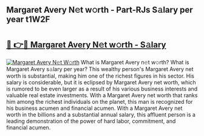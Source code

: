 ## Margaret Avery N𝚎t w𝚘rth - Part-RJs S𝚊lary per year t1W2F

# <h2><a href="http://gc3ab1.nevu.top/?p=Margaret+Avery">🔗 👉🔴 Margaret Avery N𝚎t w𝚘rth - S𝚊lary</a></h2>

[![Margaret Avery N𝚎t W𝚘rth](https://i.imgur.com/Oavwk0R.jpeg)](http://gc3ab1.nevu.top/?p=Margaret+Avery)
What is Margaret Avery n𝚎t w𝚘rth? What is Margaret Avery s𝚊lary per year?
This wealthy person's Margaret Avery net worth is substantial, making him one of the richest figures in his sector. His salary is considerable, but it is eclipsed by Margaret Avery net worth, which is rumored to be even larger as a result of his various business interests and valuable real estate investments. With a Margaret Avery net worth that ranks him among the richest individuals on the planet, this man is recognized for his business acumen and financial acumen. With a Margaret Avery net worth in the billions and a substantial annual salary, this affluent person is a leading demonstration of the power of hard labor, commitment, and financial acumen.
